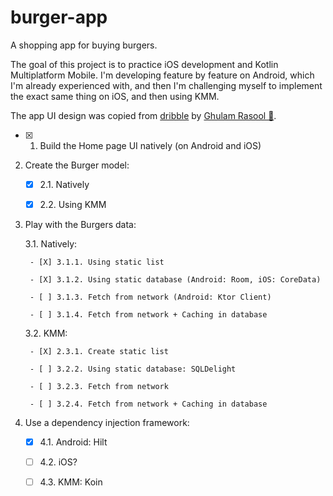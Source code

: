 # burger-app

A shopping app for buying burgers.

The goal of this project is to practice iOS development and Kotlin Multiplatform Mobile. I'm
developing feature by feature on Android, which I'm already experienced with, and then I'm
challenging myself to implement the exact same thing on iOS, and then using KMM.

The app UI design was copied
from [dribble](https://dribbble.com/shots/14952712-Food-Mobile-App-Design/attachments/6670047?mode=media)
by [Ghulam Rasool 🚀](https://dribbble.com/ghulaam-rasool).

- [X] 1. Build the Home page UI natively (on Android and iOS)

2. Create the Burger model:

    - [X] 2.1. Natively

    - [X] 2.2. Using KMM

3. Play with the Burgers data:

   3.1. Natively:

        - [X] 3.1.1. Using static list

        - [X] 3.1.2. Using static database (Android: Room, iOS: CoreData)

        - [ ] 3.1.3. Fetch from network (Android: Ktor Client)

        - [ ] 3.1.4. Fetch from network + Caching in database

   3.2. KMM:

        - [X] 2.3.1. Create static list

        - [ ] 3.2.2. Using static database: SQLDelight

        - [ ] 3.2.3. Fetch from network

        - [ ] 3.2.4. Fetch from network + Caching in database

4. Use a dependency injection framework:

    - [X] 4.1. Android: Hilt

    - [ ] 4.2. iOS?

    - [ ] 4.3. KMM: Koin